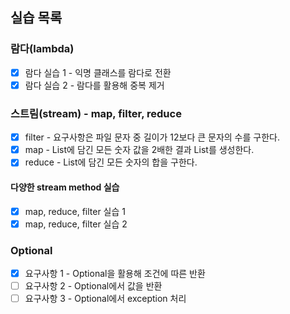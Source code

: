 ## 실습 목록
### 람다(lambda)
* [X] 람다 실습 1 - 익명 클래스를 람다로 전환
* [X] 람다 실습 2 - 람다를 활용해 중복 제거
### 스트림(stream) - map, filter, reduce
* [X] filter - 요구사항은 파일 문자 중 길이가 12보다 큰 문자의 수를 구한다.
* [X] map - List에 담긴 모든 숫자 값을 2배한 결과 List를 생성한다.
* [X] reduce - List에 담긴 모든 숫자의 합을 구한다.
#### 다양한 stream method 실습
* [X] map, reduce, filter 실습 1
* [X] map, reduce, filter 실습 2
### Optional
* [X] 요구사항 1 - Optional을 활용해 조건에 따른 반환
* [ ] 요구사항 2 - Optional에서 값을 반환
* [ ] 요구사항 3 - Optional에서 exception 처리
